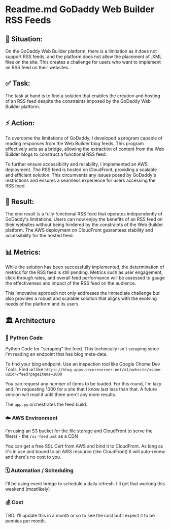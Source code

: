 # Readme.md GoDaddy Web Builder RSS Feeds

## 🤔 Situation:
On the GoDaddy Web Builder platform, there is a limitation as it does not support RSS feeds, and the platform does not allow the placement of .XML files on the site. This creates a challenge for users who want to implement an RSS feed on their websites.

## ✅ Task:
The task at hand is to find a solution that enables the creation and hosting of an RSS feed despite the constraints imposed by the GoDaddy Web Builder platform.

## ⚡️ Action:
To overcome the limitations of GoDaddy, I developed a program capable of reading responses from the Web Builder blog feeds. This program effectively acts as a bridge, allowing the extraction of content from the Web Builder blogs to construct a functional RSS feed.

To further ensure accessibility and reliability, I implemented an AWS deployment. The RSS feed is hosted on CloudFront, providing a scalable and efficient solution. This circumvents any issues posed by GoDaddy's restrictions and ensures a seamless experience for users accessing the RSS feed.

## 🍦 Result:
The end result is a fully functional RSS feed that operates independently of GoDaddy's limitations. Users can now enjoy the benefits of an RSS feed on their websites without being hindered by the constraints of the Web Builder platform. The AWS deployment on CloudFront guarantees stability and accessibility for the hosted feed.

## 📊 Metrics:
While the solution has been successfully implemented, the determination of metrics for the RSS feed is still pending. Metrics such as user engagement, click-through rates, and overall feed performance will be assessed to gauge the effectiveness and impact of the RSS feed on the audience.

This innovative approach not only addresses the immediate challenge but also provides a robust and scalable solution that aligns with the evolving needs of the platform and its users.

## 🏛️ Architecture

### 🐍 Python Code
Python Code for "scraping" the feed.  This techincally isn't scraping since I'm reading an endpoint that has blog meta-data.

To find your blog endpoint. Use an inspection tool like Google Chome Dev Tools.  Find url like
`https://blog.apps.secureserver.net/v1/website/<some-uuid>/feed?pageItems=1000`

You can request any number of items to be loaded.  For this round, I'm lazy and I'm requesting 1000 for a site that I know last less than that.  A future version will read it until there aren't any more results.

The `app.py` orchestrates the feed build.




### ☁️ AWS Environment
I'm using an S3 bucket for the file storage and CloudFront to serve the file(s) - the `rss-feed.xml` as a CDN

You can get a free SSL Cert from AWS and bind it to CloudFront.  As long as it's in use and bound to an AWS resource (like CloudFront) it will auto-renew and there's no cost to you.

### 🗓️ Automation / Scheduling
I'll be using event bridge to schedule a daily refresh.
I'll get that working this weekend (mostlikely)



### 💰 Cost 
TBD.  I'll update this in a month or so to see the cost but I expect it to be pennies per month.

